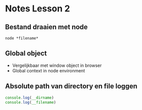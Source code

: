 # Notes Lesson 2

## Bestand draaien met node
`node *filename*`

## Global object
* Vergelijkbaar met window object in browser
* Global context in node environment

## Absolute path van directory en file loggen
```javascript
console.log(__dirname)
console.log(__filename)
```